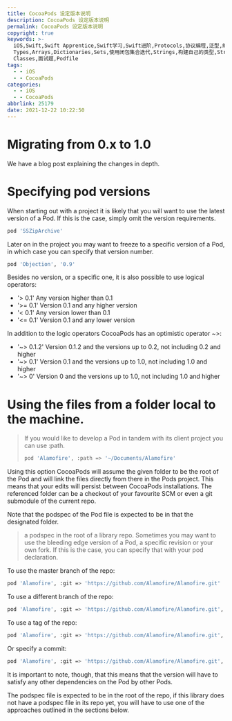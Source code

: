 ```yaml
---
title: CocoaPods 设定版本说明
description: CocoaPods 设定版本说明
permalink: CocoaPods 设定版本说明
copyright: true
keywords: >-
  iOS,Swift,Swift Apprentice,Swift学习,Swift进阶,Protocols,协议编程,泛型,编程,多态,Collection
  Types,Arrays,Dictionaries,Sets,使用闭包集合迭代,Strings,构建自己的类型,Structures,结构体,Methods,Classes,Advanced,CocoaPods
  Classes,面试题,Podfile
tags:
  - - iOS
  - - CocoaPods
categories:
  - - iOS
  - - CocoaPods
abbrlink: 25179
date: 2021-12-22 10:22:50
---
```


# Migrating from 0.x to 1.0
We have a blog post explaining the changes in depth.

# Specifying pod versions
When starting out with a project it is likely that you will want to use the latest version of a Pod. If this is the case, simply omit the version requirements.
```Bash
pod 'SSZipArchive'
```
Later on in the project you may want to freeze to a specific version of a Pod, in which case you can specify that version number.
```Bash
pod 'Objection', '0.9'
```

<!--more-->

Besides no version, or a specific one, it is also possible to use logical operators:

+ '> 0.1' Any version higher than 0.1
+ '>= 0.1' Version 0.1 and any higher version
+ '< 0.1' Any version lower than 0.1
+ '<= 0.1' Version 0.1 and any lower version


In addition to the logic operators CocoaPods has an optimistic operator ~>:

+ '~> 0.1.2' Version 0.1.2 and the versions up to 0.2, not including 0.2 and higher
+ '~> 0.1' Version 0.1 and the versions up to 1.0, not including 1.0 and higher
+ '~> 0' Version 0 and the versions up to 1.0, not including 1.0 and higher

# Using the files from a folder local to the machine.
> If you would like to develop a Pod in tandem with its client project you can use :path. 
> ```Bash
> pod 'Alamofire', :path => '~/Documents/Alamofire'
> ```

Using this option CocoaPods will assume the given folder to be the root of the Pod and will link the files directly from there in the Pods project. This means that your edits will persist between CocoaPods installations. The referenced folder can be a checkout of your favourite SCM or even a git submodule of the current repo.

Note that the podspec of the Pod file is expected to be in that the designated folder.
> a podspec in the root of a library repo.
Sometimes you may want to use the bleeding edge version of a Pod, a specific revision or your own fork. If this is the case, you can specify that with your pod declaration.

To use the master branch of the repo:
```Bash
pod 'Alamofire', :git => 'https://github.com/Alamofire/Alamofire.git'
```

To use a different branch of the repo:
```Bash
pod 'Alamofire', :git => 'https://github.com/Alamofire/Alamofire.git', :branch => 'dev'
```

To use a tag of the repo:
```Bash
pod 'Alamofire', :git => 'https://github.com/Alamofire/Alamofire.git', :tag => '3.1.1'
```
Or specify a commit:
```Bash
pod 'Alamofire', :git => 'https://github.com/Alamofire/Alamofire.git', :commit => '0f506b1c45'
```

It is important to note, though, that this means that the version will have to satisfy any other dependencies on the Pod by other Pods.

The podspec file is expected to be in the root of the repo, if this library does not have a podspec file in its repo yet, you will have to use one of the approaches outlined in the sections below.
